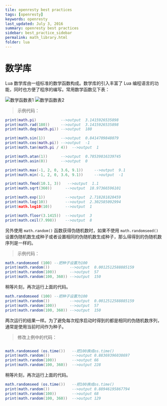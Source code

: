 ```yaml
---
tile: openresty best practices
tags: [openresty]
keywords: openresty
last_updated: July 3, 2016
summary: openresty best practices
sidebar: best_practice_sidebar
permalink: math_library.html
folder: lua
---
```

# 数学库

Lua 数学库由一组标准的数学函数构成。数学库的引入丰富了 Lua 编程语言的功能，同时也方便了程序的编写。常用数学函数见下表：

![数学函数表1](../images/math_1.png)
![数学函数表2](../images/math_2.png)


>示例代码：

```lua
print(math.pi)           -->output  3.1415926535898
print(math.rad(180))     -->output  3.1415926535898
print(math.deg(math.pi)) -->output  180

print(math.sin(1))       -->output  0.8414709848079
print(math.cos(math.pi)) -->output  -1
print(math.tan(math.pi / 4))  -->output  1

print(math.atan(1))      -->output  0.78539816339745
print(math.asin(0))      -->output  0

print(math.max(-1, 2, 0, 3.6, 9.1))     -->output  9.1
print(math.min(-1, 2, 0, 3.6, 9.1))     -->output  -1

print(math.fmod(10.1, 3))   -->output  1.1
print(math.sqrt(360))      -->output  18.97366596101

print(math.exp(1))         -->output  2.718281828459
print(math.log(10))        -->output  2.302585092994
print(math.log10(10))      -->output  1

print(math.floor(3.1415))  -->output  3
print(math.ceil(7.998))    -->output  8

```

另外使用 `math.random()` 函数获得伪随机数时，如果不使用 `math.randomseed()` 设置伪随机数生成种子或者设置相同的伪随机数生成种子，那么得得到的伪随机数序列是一样的。

> 示例代码：

```lua
math.randomseed (100) --把种子设置为100
print(math.random())         -->output  0.0012512588885159
print(math.random(100))      -->output  57
print(math.random(100, 360)) -->output  150
```

稍等片刻，再次运行上面的代码。

```lua
math.randomseed (100) --把种子设置为100
print(math.random())         -->output  0.0012512588885159
print(math.random(100))      -->output  57
print(math.random(100, 360)) -->output  150
```

两次运行的结果一样。为了避免每次程序启动时得到的都是相同的伪随机数序列，通常是使用当前时间作为种子。

> 修改上例中的代码：

```lua

math.randomseed (os.time())   --把100换成os.time()
print(math.random())          -->output 0.88369396038697
print(math.random(100))       -->output 66
print(math.random(100, 360))  -->output 228
```

稍等片刻，再次运行上面的代码。

```lua
math.randomseed (os.time())   --把100换成os.time()
print(math.random())          -->output 0.88946195867794
print(math.random(100))       -->output 68
print(math.random(100, 360))  -->output 129
```
